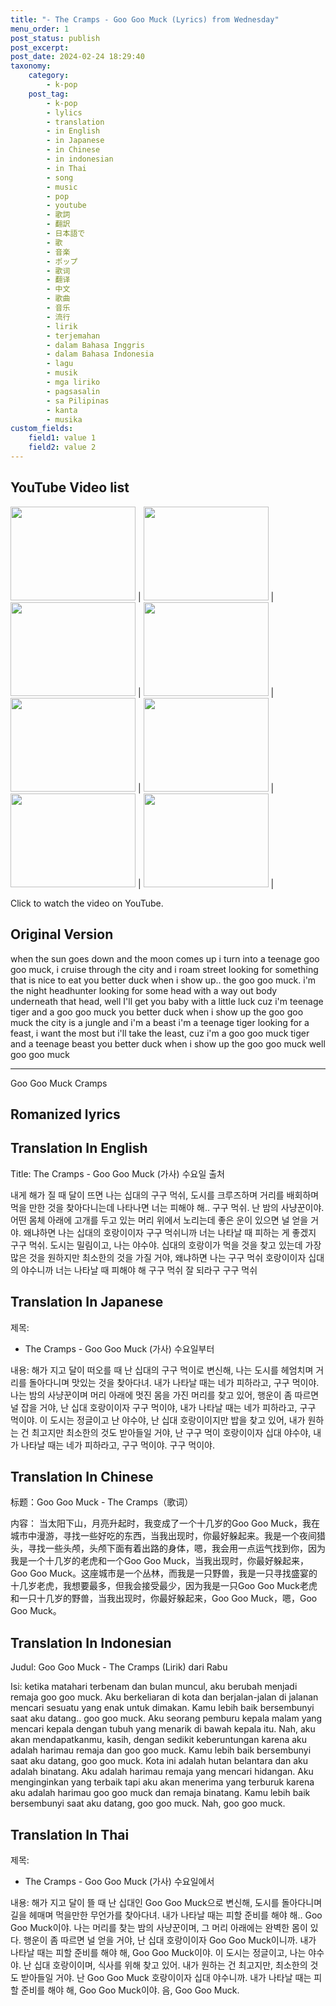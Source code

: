 ```yaml
---
title: "- The Cramps - Goo Goo Muck (Lyrics) from Wednesday"
menu_order: 1
post_status: publish
post_excerpt: 
post_date: 2024-02-24 18:29:40
taxonomy:
    category:
        - k-pop
    post_tag:
        - k-pop
        - lylics
        - translation
        - in English
        - in Japanese
        - in Chinese
        - in indonesian
        - in Thai
        - song
        - music
        - pop
        - youtube
        - 歌詞
        - 翻訳
        - 日本語で
        - 歌
        - 音楽
        - ポップ
        - 歌词
        - 翻译
        - 中文
        - 歌曲
        - 音乐
        - 流行
        - lirik
        - terjemahan
        - dalam Bahasa Inggris
        - dalam Bahasa Indonesia
        - lagu
        - musik
        - mga liriko
        - pagsasalin
        - sa Pilipinas
        - kanta
        - musika
custom_fields:
    field1: value 1
    field2: value 2
---
```


## YouTube Video list
 [<img src='http://img.youtube.com/vi/ukXK7qJTcuY/0.jpg' width='200' height='150'>](https://youtu.be/ukXK7qJTcuY) | [<img src='http://img.youtube.com/vi/cNbzS1iUAkU/0.jpg' width='200' height='150'>](https://youtu.be/cNbzS1iUAkU) | [<img src='http://img.youtube.com/vi/briufGprrhY/0.jpg' width='200' height='150'>](https://youtu.be/briufGprrhY) | [<img src='http://img.youtube.com/vi/dlk1HPfrAcE/0.jpg' width='200' height='150'>](https://youtu.be/dlk1HPfrAcE) | [<img src='http://img.youtube.com/vi/gGSAMye6RVs/0.jpg' width='200' height='150'>](https://youtu.be/gGSAMye6RVs) |
 [<img src='http://img.youtube.com/vi/mJIqLRhZ-zU/0.jpg' width='200' height='150'>](https://youtu.be/mJIqLRhZ-zU) | [<img src='http://img.youtube.com/vi/RVhdHAqoE_c/0.jpg' width='200' height='150'>](https://youtu.be/RVhdHAqoE_c) | [<img src='http://img.youtube.com/vi/BVwefCgr1zs/0.jpg' width='200' height='150'>](https://youtu.be/BVwefCgr1zs) |

Click to watch the video on YouTube.
## Original Version
when the sun goes down and the moon comes up i turn into a teenage goo goo muck, i cruise through the city and i roam street looking for something that is nice to eat you better duck when i show up.. the goo goo muck. i'm the night headhunter looking for some head with a way out body underneath that head, well I'll get you baby with a little luck cuz i'm teenage tiger and a goo goo muck you better duck when i show up the goo goo muck the city is a jungle and i'm a beast i'm a teenage tiger looking for a feast, i want the most but i'll take the least, cuz i'm a goo goo muck tiger and a teenage beast you better duck when i show up the goo goo muck well goo goo muck

-----------------
Goo Goo Muck
Cramps
## Romanized lyrics

## Translation In English
Title: The Cramps - Goo Goo Muck (가사) 수요일 출처

내게 해가 질 때 달이 뜨면 나는 십대의 구구 먹쉬, 도시를 크루즈하며 거리를 배회하며 먹을 만한 것을 찾아다니는데 나타나면 너는 피해야 해.. 구구 먹쉬. 난 밤의 사냥꾼이야. 어떤 몸체 아래에 고개를 두고 있는 머리 위에서 노리는데 좋은 운이 있으면 널 얻을 거야. 왜냐하면 나는 십대의 호랑이이자 구구 먹쉬니까 너는 나타날 때 피하는 게 좋겠지 구구 먹쉬. 도시는 밀림이고, 나는 야수야. 십대의 호랑이가 먹을 것을 찾고 있는데 가장 많은 것을 원하지만 최소한의 것을 가질 거야, 왜냐하면 나는 구구 먹쉬 호랑이이자 십대의 야수니까 너는 나타날 때 피해야 해 구구 먹쉬 잘 되라구 구구 먹쉬
## Translation In Japanese
제목: 
- The Cramps - Goo Goo Muck (가사) 수요일부터

내용:
해가 지고 달이 떠오를 때 난 십대의 구구 먹이로 변신해, 나는 도시를 헤엄치며 거리를 돌아다니며 맛있는 것을 찾아다녀. 내가 나타날 때는 네가 피하라고, 구구 먹이야. 나는 밤의 사냥꾼이며 머리 아래에 멋진 몸을 가진 머리를 찾고 있어, 행운이 좀 따르면 널 잡을 거야, 난 십대 호랑이이자 구구 먹이야, 내가 나타날 때는 네가 피하라고, 구구 먹이야. 이 도시는 정글이고 난 야수야, 난 십대 호랑이이지만 밥을 찾고 있어, 내가 원하는 건 최고지만 최소한의 것도 받아들일 거야, 난 구구 먹이 호랑이이자 십대 야수야, 내가 나타날 때는 네가 피하라고, 구구 먹이야. 구구 먹이야.
## Translation In Chinese
标题：Goo Goo Muck - The Cramps（歌词）

内容：
当太阳下山，月亮升起时，我变成了一个十几岁的Goo Goo Muck，我在城市中漫游，寻找一些好吃的东西，当我出现时，你最好躲起来。我是一个夜间猎头，寻找一些头颅，头颅下面有着出路的身体，嗯，我会用一点运气找到你，因为我是一个十几岁的老虎和一个Goo Goo Muck，当我出现时，你最好躲起来，Goo Goo Muck。这座城市是一个丛林，而我是一只野兽，我是一只寻找盛宴的十几岁老虎，我想要最多，但我会接受最少，因为我是一只Goo Goo Muck老虎和一只十几岁的野兽，当我出现时，你最好躲起来，Goo Goo Muck，嗯，Goo Goo Muck。
## Translation In Indonesian
Judul: Goo Goo Muck - The Cramps (Lirik) dari Rabu

Isi:
ketika matahari terbenam dan bulan muncul, aku berubah menjadi remaja goo goo muck. Aku berkeliaran di kota dan berjalan-jalan di jalanan mencari sesuatu yang enak untuk dimakan. Kamu lebih baik bersembunyi saat aku datang.. goo goo muck. Aku seorang pemburu kepala malam yang mencari kepala dengan tubuh yang menarik di bawah kepala itu. Nah, aku akan mendapatkanmu, kasih, dengan sedikit keberuntungan karena aku adalah harimau remaja dan goo goo muck. Kamu lebih baik bersembunyi saat aku datang, goo goo muck. Kota ini adalah hutan belantara dan aku adalah binatang. Aku adalah harimau remaja yang mencari hidangan. Aku menginginkan yang terbaik tapi aku akan menerima yang terburuk karena aku adalah harimau goo goo muck dan remaja binatang. Kamu lebih baik bersembunyi saat aku datang, goo goo muck. Nah, goo goo muck.
## Translation In Thai
제목: 
- The Cramps - Goo Goo Muck (가사) 수요일에서

내용:
해가 지고 달이 뜰 때 난 십대인 Goo Goo Muck으로 변신해, 도시를 돌아다니며 길을 헤매며 먹을만한 무언가를 찾아다녀. 내가 나타날 때는 피할 준비를 해야 해.. Goo Goo Muck이야. 나는 머리를 찾는 밤의 사냥꾼이며, 그 머리 아래에는 완벽한 몸이 있다. 행운이 좀 따르면 널 얻을 거야, 난 십대 호랑이이자 Goo Goo Muck이니까. 내가 나타날 때는 피할 준비를 해야 해, Goo Goo Muck이야. 이 도시는 정글이고, 나는 야수야. 난 십대 호랑이이며, 식사를 위해 찾고 있어. 내가 원하는 건 최고지만, 최소한의 것도 받아들일 거야. 난 Goo Goo Muck 호랑이이자 십대 야수니까. 내가 나타날 때는 피할 준비를 해야 해, Goo Goo Muck이야. 음, Goo Goo Muck.

